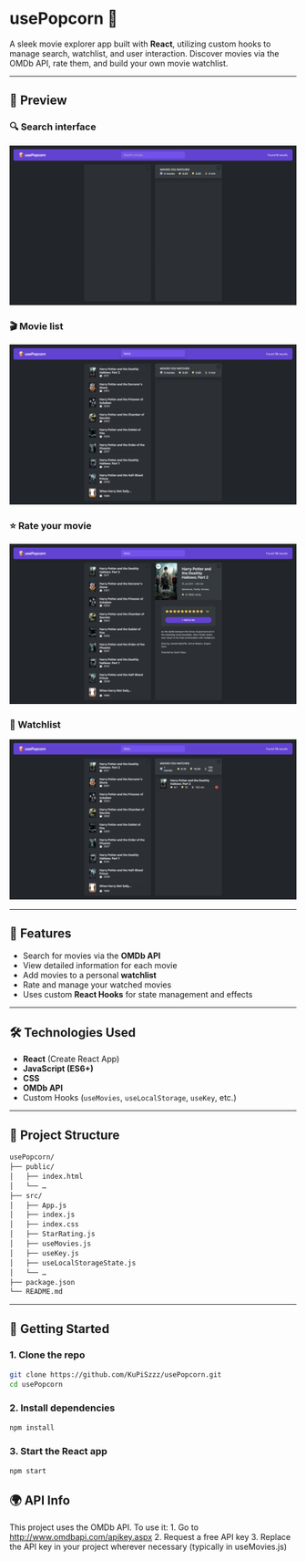 # usePopcorn 🍿

A sleek movie explorer app built with **React**, utilizing custom hooks to manage search, watchlist, and user interaction. Discover movies via the OMDb API, rate them, and build your own movie watchlist.

---

## 📸 Preview

### 🔍 Search interface
![Search](public/screenshots/search.jpeg)

### 🎬 Movie list
![Movie list](public/screenshots/movielist.jpeg)

### ⭐ Rate your movie
![Rating](public/screenshots/rating.jpeg)

### 📂 Watchlist
![Watchlist](public/screenshots/watchlist.jpeg)

---

## 🚀 Features

- Search for movies via the **OMDb API**
- View detailed information for each movie
- Add movies to a personal **watchlist**
- Rate and manage your watched movies
- Uses custom **React Hooks** for state management and effects

---

## 🛠 Technologies Used

- **React** (Create React App)
- **JavaScript (ES6+)**
- **CSS**
- **OMDb API**
- Custom Hooks (`useMovies`, `useLocalStorage`, `useKey`, etc.)

---

## 📁 Project Structure
```bash
usePopcorn/
├── public/
│   ├── index.html
│   └── …
├── src/
│   ├── App.js
│   ├── index.js
│   ├── index.css
│   ├── StarRating.js
│   ├── useMovies.js
│   ├── useKey.js
│   ├── useLocalStorageState.js
│   └── …
├── package.json
└── README.md
```

---

## 🔧 Getting Started

### 1. Clone the repo

```bash
git clone https://github.com/KuPiSzzz/usePopcorn.git
cd usePopcorn
```

### 2. Install dependencies

```bash
npm install
```

### 3. Start the React app

```bash
npm start
```

## 🌍 API Info

This project uses the OMDb API. To use it:
	1.	Go to http://www.omdbapi.com/apikey.aspx
	2.	Request a free API key
	3.	Replace the API key in your project wherever necessary (typically in useMovies.js)


